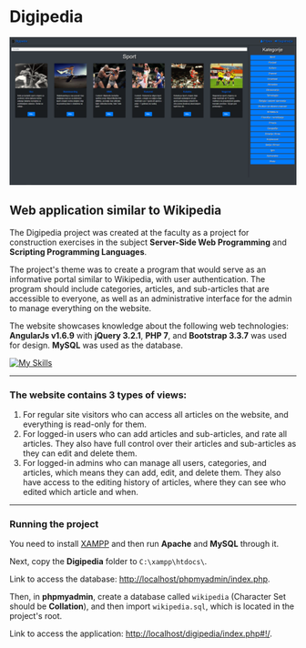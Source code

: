 # Digipedia

![Digipedia Screenshot](Digipedia.png)


## Web application similar to Wikipedia

The Digipedia project was created at the faculty as a project for construction exercises in the subject **Server-Side Web Programming** and **Scripting Programming Languages**.

The project's theme was to create a program that would serve as an informative portal similar to Wikipedia, with user authentication. The program should include categories, articles, and sub-articles that are accessible to everyone, as well as an administrative interface for the admin to manage everything on the website.

The website showcases knowledge about the following web technologies: **AngularJs v1.6.9** with **jQuery 3.2.1**, **PHP 7**, and **Bootstrap 3.3.7** was used for design. **MySQL** was used as the database.

[![My Skills](https://skills.thijs.gg/icons?i=angular,jquery,php,bootstrap,mysql)](https://skills.thijs.gg)

---

### The website contains 3 types of views:

1. For regular site visitors who can access all articles on the website, and everything is read-only for them.
1. For logged-in users who can add articles and sub-articles, and rate all articles. They also have full control over their articles and sub-articles as they can edit and delete them.
1. For logged-in admins who can manage all users, categories, and articles, which means they can add, edit, and delete them. They also have access to the editing history of articles, where they can see who edited which article and when.

---

### Running the project

You need to install [XAMPP](https://www.apachefriends.org) and then run **Apache** and **MySQL** through it.

Next, copy the **Digipedia** folder to `C:\xampp\htdocs\`.

Link to access the database: [http://localhost/phpmyadmin/index.php](http://localhost/phpmyadmin/index.php).

Then, in **phpmyadmin**, create a database called `wikipedia` (Character Set should be **Collation**), and then import `wikipedia.sql`, which is located in the project's root.

Link to access the application: [http://localhost/digipedia/index.php#!/](http://localhost/digipedia/index.php#!/).
